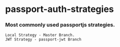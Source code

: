 # passport-auth-strategies
### Most commonly used passportjs strategies.
```
Local Strategy - Master Branch.
JWT Strategy - passport-jwt Branch
```
